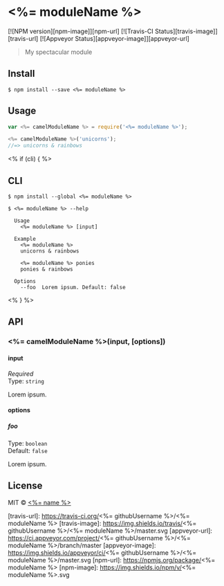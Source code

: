 # <%= moduleName %>

[![NPM version][npm-image]][npm-url] [![Travis-CI Status][travis-image]][travis-url] [![Appveyor Status][appveyor-image]][appveyor-url]

> My spectacular module


## Install

```
$ npm install --save <%= moduleName %>
```


## Usage

```js
var <%= camelModuleName %> = require('<%= moduleName %>');

<%= camelModuleName %>('unicorns');
//=> unicorns & rainbows
```
<% if (cli) { %>

## CLI

```
$ npm install --global <%= moduleName %>
```
```
$ <%= moduleName %> --help

  Usage
    <%= moduleName %> [input]

  Example
    <%= moduleName %>
    unicorns & rainbows

    <%= moduleName %> ponies
    ponies & rainbows

  Options
    --foo  Lorem ipsum. Default: false
```
<% } %>

## API

### <%= camelModuleName %>(input, [options])

#### input

*Required*  
Type: `string`

Lorem ipsum.

#### options

##### foo

Type: `boolean`  
Default: `false`

Lorem ipsum.


## License

MIT © [<%= name %>](<%= website %>)

[travis-url]: https://travis-ci.org/<%= githubUsername %>/<%= moduleName %>
[travis-image]: https://img.shields.io/travis/<%= githubUsername %>/<%= moduleName %>/master.svg
[appveyor-url]: https://ci.appveyor.com/project/<%= githubUsername %>/<%= moduleName %>/branch/master
[appveyor-image]: https://img.shields.io/appveyor/ci/<%= githubUsername %>/<%= moduleName %>/master.svg
[npm-url]: https://npmjs.org/package/<%= moduleName %>
[npm-image]: https://img.shields.io/npm/v/<%= moduleName %>.svg
